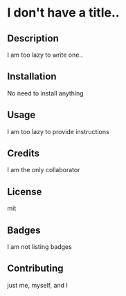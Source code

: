 # I don't have a title..
## Description
    
I am too lazy to write one..
    
## Installation
    
No need to install anything
    
## Usage
    
I am too lazy to provide instructions
    
## Credits
    
I am the only collaborator
    
## License
    
mit
    
## Badges
    
I am not listing badges
    
## Contributing
    
just me, myself, and I